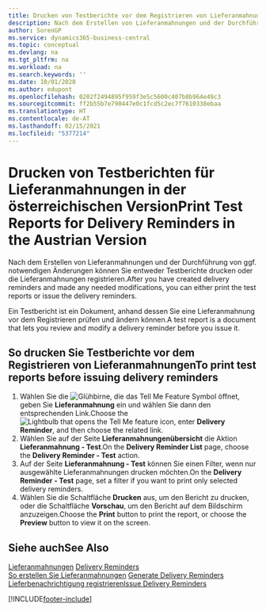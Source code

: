 ```yaml
---
title: Drucken von Testberichte vor dem Registrieren von Lieferanmahnungen [AT]
description: Nach dem Erstellen von Lieferanmahnungen und der Durchführung von ggf. notwendigen Änderungen können Sie entweder Testberichte drucken oder die Lieferanmahnungen in der österreichischen Version registrieren.
author: SorenGP
ms.service: dynamics365-business-central
ms.topic: conceptual
ms.devlang: na
ms.tgt_pltfrm: na
ms.workload: na
ms.search.keywords: ''
ms.date: 10/01/2020
ms.author: edupont
ms.openlocfilehash: 0202f2494895f959f3e5c5600c407b8b964e49c3
ms.sourcegitcommit: ff2b55b7e790447e0c1fcd5c2ec7f7610338ebaa
ms.translationtype: HT
ms.contentlocale: de-AT
ms.lasthandoff: 02/15/2021
ms.locfileid: "5377214"
---
```

# <a name="print-test-reports-for-delivery-reminders-in-the-austrian-version"></a><span data-ttu-id="ccef0-103">Drucken von Testberichten für Lieferanmahnungen in der österreichischen Version</span><span class="sxs-lookup"><span data-stu-id="ccef0-103">Print Test Reports for Delivery Reminders in the Austrian Version</span></span>

<span data-ttu-id="ccef0-104">Nach dem Erstellen von Lieferanmahnungen und der Durchführung von ggf. notwendigen Änderungen können Sie entweder Testberichte drucken oder die Lieferanmahnungen registrieren.</span><span class="sxs-lookup"><span data-stu-id="ccef0-104">After you have created delivery reminders and made any needed modifications, you can either print the test reports or issue the delivery reminders.</span></span>  

<span data-ttu-id="ccef0-105">Ein Testbericht ist ein Dokument, anhand dessen Sie eine Lieferanmahnung vor dem Registrieren prüfen und ändern können.</span><span class="sxs-lookup"><span data-stu-id="ccef0-105">A test report is a document that lets you review and modify a delivery reminder before you issue it.</span></span>  

## <a name="to-print-test-reports-before-issuing-delivery-reminders"></a><span data-ttu-id="ccef0-106">So drucken Sie Testberichte vor dem Registrieren von Lieferanmahnungen</span><span class="sxs-lookup"><span data-stu-id="ccef0-106">To print test reports before issuing delivery reminders</span></span>  

1.  <span data-ttu-id="ccef0-107">Wählen Sie die ![Glühbirne, die das Tell Me Feature](../../media/ui-search/search_small.png "Tell me-Funktion") Symbol öffnet, geben Sie **Lieferanmahnung** ein und wählen Sie dann den entsprechenden Link.</span><span class="sxs-lookup"><span data-stu-id="ccef0-107">Choose the ![Lightbulb that opens the Tell Me feature](../../media/ui-search/search_small.png "Tell me what you want to do") icon, enter **Delivery Reminder**, and then choose the related link.</span></span>  
2.  <span data-ttu-id="ccef0-108">Wählen Sie auf der Seite **Lieferanmahnungenübersicht** die Aktion **Lieferanmahnung - Test**.</span><span class="sxs-lookup"><span data-stu-id="ccef0-108">On the **Delivery Reminder List** page, choose the **Delivery Reminder - Test** action.</span></span>  
3.  <span data-ttu-id="ccef0-109">Auf der Seite **Lieferanmahnung - Test** können Sie einen Filter, wenn nur ausgewählte Lieferanmahnungen drucken möchten.</span><span class="sxs-lookup"><span data-stu-id="ccef0-109">On the **Delivery Reminder - Test** page, set a filter if you want to print only selected delivery reminders.</span></span>  
4.  <span data-ttu-id="ccef0-110">Wählen Sie die Schaltfläche **Drucken** aus, um den Bericht zu drucken, oder die Schaltfläche **Vorschau**, um den Bericht auf dem Bildschirm anzuzeigen.</span><span class="sxs-lookup"><span data-stu-id="ccef0-110">Choose the **Print** button to print the report, or choose the **Preview** button to view it on the screen.</span></span>  

## <a name="see-also"></a><span data-ttu-id="ccef0-111">Siehe auch</span><span class="sxs-lookup"><span data-stu-id="ccef0-111">See Also</span></span>  
 <span data-ttu-id="ccef0-112">[Lieferanmahnungen](delivery-reminders.md) </span><span class="sxs-lookup"><span data-stu-id="ccef0-112">[Delivery Reminders](delivery-reminders.md) </span></span>  
 <span data-ttu-id="ccef0-113">[So erstellen Sie Lieferanmahnungen](how-to-generate-delivery-reminders.md) </span><span class="sxs-lookup"><span data-stu-id="ccef0-113">[Generate Delivery Reminders](how-to-generate-delivery-reminders.md) </span></span>  
 [<span data-ttu-id="ccef0-114">Lieferbenachrichtigung registrieren</span><span class="sxs-lookup"><span data-stu-id="ccef0-114">Issue Delivery Reminders</span></span>](how-to-issue-delivery-reminders.md)


[!INCLUDE[footer-include](../../includes/footer-banner.md)]